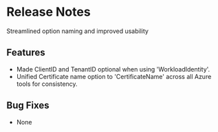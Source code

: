 # Release Notes
Streamlined option naming and improved usability

## Features
- Made ClientID and TenantID optional when using 'WorkloadIdentity'.
- Unified Certificate name option to 'CertificateName' across all Azure tools for consistency.

## Bug Fixes
- None
